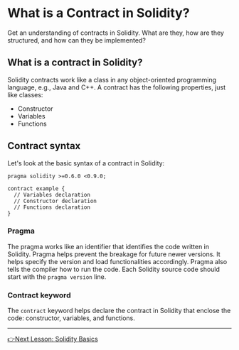 # What is a Contract in Solidity?
Get an understanding of contracts in Solidity. What are they, how are they structured, and how can they be implemented? 

## What is a contract in Solidity?
Solidity contracts work like a class in any object-oriented programming language, e.g., Java and C++. 
A contract has the following properties, just like classes:
* Constructor
* Variables
* Functions

## Contract syntax

Let's look at the basic syntax of a contract in Solidity:

```Solidity
pragma solidity >=0.6.0 <0.9.0;

contract example {
  // Variables declaration
  // Constructor declaration
  // Functions declaration
}
```

### Pragma

The pragma works like an identifier that identifies the code written in Solidity.
Pragma helps prevent the breakage for future newer versions. It helps specify the version and load functionalities accordingly.
Pragma also tells the compiler how to run the code. Each Solidity source code should start with the `pragma version` line.

### Contract keyword
The `contract` keyword helps declare the contract in Solidity that enclose the code: constructor, variables, and functions.

---
[👉Next Lesson: Solidity Basics](https://github.com/MunimIftikhar/Beginner-s-Tutorial-on-Building-a-Calculator-in-Solidity-Using-Remix/blob/main/Solidity%20Basics.md)
